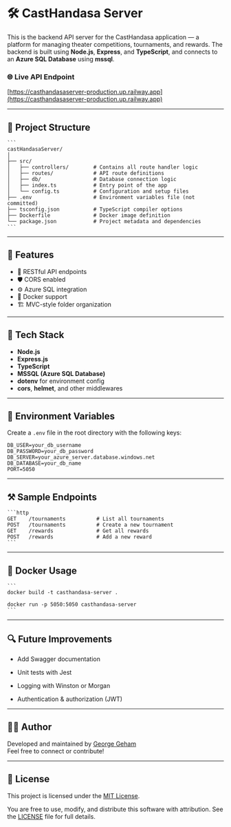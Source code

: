 # 🛠️ CastHandasa Server

This is the backend API server for the CastHandasa application — a platform for managing theater competitions, tournaments, and rewards. The backend is built using **Node.js**, **Express**, and **TypeScript**, and connects to an **Azure SQL Database** using **mssql**.

### 🌐 Live API Endpoint

[https://casthandasaserver-production.up.railway.app](https://casthandasaserver-production.up.railway.app)

---

## 📁 Project Structure

    ```
    castHandasaServer/
    │
    ├── src/
    │   ├── controllers/        # Contains all route handler logic
    │   ├── routes/             # API route definitions
    │   ├── db/                 # Database connection logic
    │   ├── index.ts            # Entry point of the app
    │   └── config.ts           # Configuration and setup files
    ├── .env                    # Environment variables file (not committed)
    ├── tsconfig.json           # TypeScript compiler options
    ├── Dockerfile              # Docker image definition
    └── package.json            # Project metadata and dependencies
    ```

---

## 🚀 Features

- 🧾 RESTful API endpoints
- 🛡️ CORS enabled
- ⚙️ Azure SQL integration
- 🐳 Docker support
- 🏗️ MVC-style folder organization

---

## 🔧 Tech Stack

- **Node.js**
- **Express.js**
- **TypeScript**
- **MSSQL (Azure SQL Database)**
- **dotenv** for environment config
- **cors**, **helmet**, and other middlewares

---

## 🔐 Environment Variables

Create a `.env` file in the root directory with the following keys:

```env
DB_USER=your_db_username
DB_PASSWORD=your_db_password
DB_SERVER=your_azure_server.database.windows.net
DB_DATABASE=your_db_name
PORT=5050
```

---

## ⚒️ Sample Endpoints

    ```http
    GET    /tournaments          # List all tournaments
    POST   /tournaments          # Create a new tournament
    GET    /rewards              # Get all rewards
    POST   /rewards              # Add a new reward
    ```

---

## 🐳 Docker Usage

    ```
    docker build -t casthandasa-server .

    docker run -p 5050:5050 casthandasa-server
    ```

---

## 🔍 Future Improvements

- Add Swagger documentation

- Unit tests with Jest

- Logging with Winston or Morgan

- Authentication & authorization (JWT)

---

## 🧑‍💻 Author

Developed and maintained by [George Geham](https://github.com/georgegeham)  
Feel free to connect or contribute!

---

## 📄 License

This project is licensed under the [MIT License](LICENSE).

You are free to use, modify, and distribute this software with attribution. See the [LICENSE](LICENSE) file for full details.
